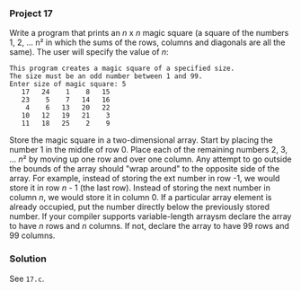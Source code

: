 ### Project 17

Write a program that prints an _n_ x _n_ magic square (a square of the numbers
1, 2, ... n² in which the sums of the rows, columns and diagonals are all the
same). The user will specify the value of _n_:

```
This program creates a magic square of a specified size.
The size must be an odd number between 1 and 99.
Enter size of magic square: 5
   17   24    1    8   15
   23    5    7   14   16
    4    6   13   20   22
   10   12   19   21    3
   11   18   25    2    9
```

Store the magic square in a two-dimensional array. Start by placing the number 1
in the middle of row 0. Place each of the remaining numbers 2, 3, ... *n*² by
moving up one row and over one column. Any attempt to go outside the bounds of
the array should "wrap around" to the opposite side of the array. For example,
instead of storing the ext number in row -1, we would store it in row _n_ - 1
(the last row). Instead of storing the next number in column _n_, we would store
it in column 0. If a particular array element is already occupied, put the
number directly below the previously stored number. If your compiler supports
variable-length arraysm declare the array to have _n_ rows and _n_ columns. If
not, declare the array to have 99 rows and 99 columns.

### Solution

See `17.c`.
